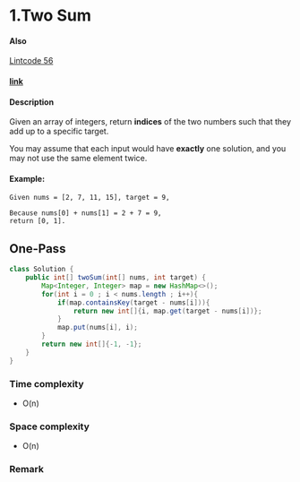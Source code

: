 # 1.Two Sum
#### Also
[Lintcode 56](../LintCode/056.Two_Sum.md)

#### [link](https://leetcode.com/problems/two-sum/) 

#### Description
Given an array of integers, return **indices** of the two numbers such that they add up to a specific target.

You may assume that each input would have **exactly** one solution, and you may not use the same element twice.

#### Example:
```
Given nums = [2, 7, 11, 15], target = 9,

Because nums[0] + nums[1] = 2 + 7 = 9,
return [0, 1].
```

## One-Pass
```java
class Solution {
    public int[] twoSum(int[] nums, int target) {
        Map<Integer, Integer> map = new HashMap<>();
        for(int i = 0 ; i < nums.length ; i++){
            if(map.containsKey(target - nums[i])){
                return new int[]{i, map.get(target - nums[i])};
            }
            map.put(nums[i], i);
        }
        return new int[]{-1, -1};
    }
}
```

### Time complexity
* O(n)
### Space complexity
* O(n)
### Remark